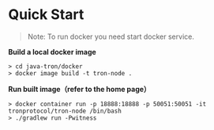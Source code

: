 # Quick Start

> Note: To run docker you need start docker service.

**Build a local docker image**

```shell
> cd java-tron/docker
> docker image build -t tron-node .
```

**Run built image（refer to the home page）**

```shell
> docker container run -p 18888:18888 -p 50051:50051 -it tronprotocol/tron-node /bin/bash
> ./gradlew run -Pwitness
```